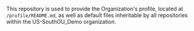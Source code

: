 This repository is used to provide the Organization's profile, located at `/profile/README.md`, as well as default
files inheritable by all repositories within the US-SouthOU_Demo organization.
